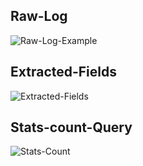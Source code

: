 ## Raw-Log
![Raw-Log-Example](https://github.com/user-attachments/assets/d5cbdfbc-8341-4e6c-adf1-fcb0d911bb3b)
## Extracted-Fields
![Extracted-Fields](https://github.com/user-attachments/assets/7083957c-8065-4738-bd79-917c29e2dd29)
## Stats-count-Query
![Stats-Count](https://github.com/user-attachments/assets/abb2b85e-2c8c-425d-8d67-78e86ca2484b)
